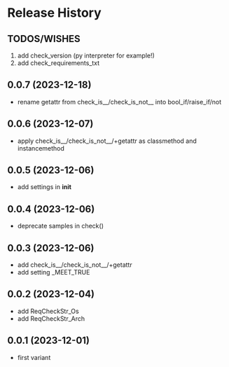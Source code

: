 Release History
===============

TODOS/WISHES
------------
1. add check_version (py interpreter for example!)
2. add check_requirements_txt

0.0.7 (2023-12-18)
-------------------
- rename getattr from check_is__/check_is_not__ into bool_if/raise_if/not

0.0.6 (2023-12-07)
-------------------
- apply check_is__/check_is_not__/+getattr as classmethod and instancemethod

0.0.5 (2023-12-06)
-------------------
- add settings in __init__

0.0.4 (2023-12-06)
-------------------
- deprecate samples in check()

0.0.3 (2023-12-06)
-------------------
- add check_is__/check_is_not__/+getattr
- add setting _MEET_TRUE

0.0.2 (2023-12-04)
-------------------
- add ReqCheckStr_Os
- add ReqCheckStr_Arch

0.0.1 (2023-12-01)
-------------------
- first variant
